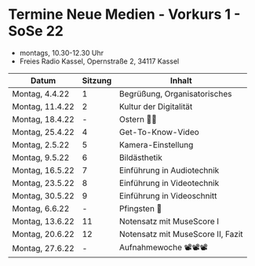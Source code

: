 # Termine Neue Medien - Vorkurs 1 - SoSe 22

- montags, 10.30-12.30 Uhr
- Freies Radio Kassel, Opernstraße 2, 34117 Kassel

| Datum | Sitzung | Inhalt
| ----- | ------- | ------
| Montag, 4.4.22 | 1 | Begrüßung, Organisatorisches
| Montag, 11.4.22 | 2 | Kultur der Digitalität
| Montag, 18.4.22 | - | Ostern 🐰🥚
| Montag, 25.4.22 | 4 | Get-To-Know-Video
| Montag, 2.5.22 | 5 | Kamera-Einstellung
| Montag, 9.5.22 | 6 | Bildästhetik
| Montag, 16.5.22 | 7 | Einführung in Audiotechnik
| Montag, 23.5.22 | 8 | Einführung in Videotechnik
| Montag, 30.5.22 | 9 | Einführung in Videoschnitt
| Montag, 6.6.22 | - | Pfingsten 🌺
| Montag, 13.6.22 | 11 | Notensatz mit MuseScore I
| Montag, 20.6.22 | 12 | Notensatz mit MuseScore II, Fazit
| Montag, 27.6.22 | - | Aufnahmewoche 📽📽📽
